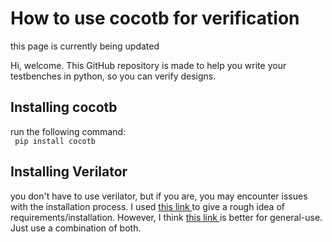 <h1> How to use cocotb for verification </h1>

<p> this page is currently being updated </p>


<p> 
  Hi, welcome. This GitHub repository is made to help you write your testbenches in python, so you can verify designs.
</p>

<h2>
  Installing cocotb
</h2>
<p>
  run the following command: <br>
  <code> pip install cocotb </code>
</p>

<h2> 
  Installing Verilator 
</h2>
<p> 
  you don't have to use verilator, but if you are, you may encounter issues with the installation process.
  I used <a href="https://k0nze.dev/posts/verilog-apple-silicon/"> this link </a> to give a rough idea of
  requirements/installation. However, I think <a href="https://verilator.org/guide/latest/install.html"> this link </a>   is better for general-use. Just use a combination of both.
</p>
